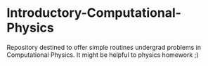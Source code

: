 # Introductory-Computational-Physics

Repository destined to offer simple routines undergrad problems in Computational Physics. 
It might be helpful to physics homework  ;) 
